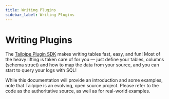 ```yaml
---
title: Writing Plugins
sidebar_label: Writing Plugins
---
```


# Writing Plugins

The <a href="https://github.com/turbot/tailpipe-plugin-sdk" target="_blank" rel="noopener noreferrer">Tailpipe Plugin SDK</a> makes writing tables fast, easy, and fun!  Most of the heavy lifting is taken care of for you — just define your tables, columns (schema struct) and how to map the data from your source, and you can start to query your logs with SQL!

While this documentation will provide an introduction and some examples, note that Tailpipe is an evolving, open source project. Please refer to the code as the authoritative source, as well as for real-world examples.

<!--Also, please try to be a good community citizen. Following the <a href="/docs/develop/standards" target="_blank" rel="noopener">standards</a> makes for a better, more consistent experience for end-users and developers alike.-->